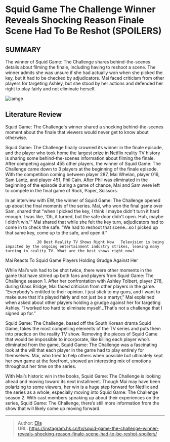 # Squid Game The Challenge Winner Reveals Shocking Reason Finale Scene Had To Be Reshot (SPOILERS)


## SUMMARY 



  The winner of Squid Game: The Challenge shares behind-the-scenes details about filming the finale, including having to reshoot a scene.   The winner admits she was unsure if she had actually won when she picked the key, but it had to be checked by adjudicators.   Mai faced criticism from other players for targeting Ashley, but she stood by her actions and defended her right to play fairly and not eliminate herself.  

![iamge](https://static1.srcdn.com/wordpress/wp-content/uploads/2023/12/who-is-the-winner-of-squid-game-the-challenge-season-1-spoilers.jpg)

## Literature Review
Squid Game: The Challenge&#39;s winner shared a shocking behind-the-scenes moment about the finale that viewers would never get to know about otherwise.




Squid Game: The Challenge finally crowned its winner in the finale episode, and the player who took home the largest prize in Netflix reality TV history is sharing some behind-the-scenes information about filming the finale. After competing against 455 other players, the winner of Squid Game: The Challenge came down to 3 players at the beginning of the finale episode. With the competition coming between player 287, Mai Whelan, player 016, Sam Lantz, and player 451, Phil Cain. After Phil was eliminated in the beginning of the episode during a game of chance, Mai and Sam were left to compete in the final game of Rock, Paper, Scissors.




In an interview with EW, the winner of Squid Game: The Challenge opened up about the final moments of the series. Mai, who won the final game over Sam, shared that “when I picked the key, I think I maybe didn&#39;t turn it hard enough. I was like, ‘Oh, it turned, but the safe door didn&#39;t open. Huh, maybe I didn&#39;t win.’” Mai shared that while she felt the key turn, adjudicators had to come in to check the safe. “We had to reshoot that scene…so I picked up that same key, come up to the safe, and open it.”

                  20 Best Reality TV Shows Right Now   Television is being impacted by the ongoing entertainment industry strikes, leaving many turning to reality TV. What are the best shows right now?    


 Mai Reacts To Squid Game Players Holding Grudge Against Her 
          




While Mai’s win had to be shot twice, there were other moments in the game that have stirred up both fans and players from Squid Game: The Challenge season 1. After her confrontation with Ashley Tolbert, player 278, during Glass Bridge, Mai faced criticism from other players in the game. “Everybody&#39;s entitled to their opinion. I just stick to my guns, and I want to make sure that it&#39;s played fairly and not just be a martyr,” Mai explained when asked about other players holding a grudge against her for targeting Ashley. “I worked too hard to eliminate myself…That&#39;s not a challenge that I signed up for.”


 

Squid Game: The Challenge, based off the South Korean drama Squid Game, takes the most compelling elements of the TV series and puts them into practice on the reality TV show. Removing the pieces of Squid Game that would be impossible to incorporate, like killing each player who’s eliminated from the game, Squid Game: The Challenge was a fascinating look at the will that each player in the game had to play entirely for themselves. Mai, who tried to help others when possible but ultimately kept her own game at the forefront, showed an interesting mix of emotions throughout her time on the series.




With Mai’s historic win in the books, Squid Game: The Challenge is looking ahead and moving toward its next installment. Though Mai may have been polarizing to some viewers, her win is a huge step forward for Netflix and the series as a whole, especially moving into Squid Game: The Challenge season 2. With cast members speaking up about their experiences on the series, Squid Game: The Challenge, there’s still more information from the show that will likely come up moving forward.



---

> Author: [Ella](https://instagram.hk.cn/)  
> URL: https://instagram.hk.cn/tv/squid-game-the-challenge-winner-reveals-shocking-reason-finale-scene-had-to-be-reshot-spoilers/  

